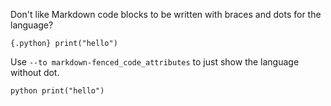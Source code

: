 ---
---

Don't like Markdown code blocks to be written with braces and dots for
the language?

`{.python} print("hello")`

Use `--to markdown-fenced_code_attributes` to just show the language
without dot.

`python print("hello")`
